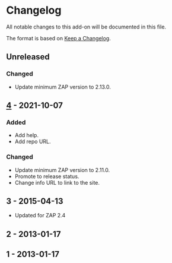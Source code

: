 # Changelog
All notable changes to this add-on will be documented in this file.

The format is based on [Keep a Changelog](https://keepachangelog.com/en/1.0.0/).

## Unreleased
### Changed
- Update minimum ZAP version to 2.13.0.

## [4] - 2021-10-07
### Added
- Add help.
- Add repo URL.

### Changed
- Update minimum ZAP version to 2.11.0.
- Promote to release status.
- Change info URL to link to the site.

## 3 - 2015-04-13

- Updated for ZAP 2.4

## 2 - 2013-01-17



## 1 - 2013-01-17



[4]: https://github.com/zaproxy/zap-extensions/releases/svndigger-v4
